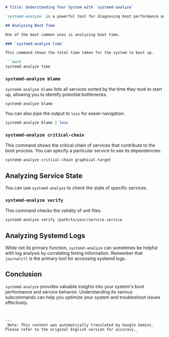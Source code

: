 ```markdown
# Title: Understanding Your System with `systemd-analyze`

`systemd-analyze` is a powerful tool for diagnosing boot performance and overall systemd service management. It provides various subcommands to gain insights into your system's behavior.

## Analyzing Boot Time

One of the most common uses is analyzing boot time.

### `systemd-analyze time`

This command shows the total time taken for the system to boot up.

```bash
systemd-analyze time
```

### `systemd-analyze blame`

`systemd-analyze blame` lists all services sorted by the time they took to start up, allowing you to identify potential bottlenecks.

```bash
systemd-analyze blame
```

You can also pipe the output to `less` for easier navigation.

```bash
systemd-analyze blame | less
```

### `systemd-analyze critical-chain`

This command shows the critical chain of services that contribute to the boot process. You can specify a particular service to see its dependencies.

```bash
systemd-analyze critical-chain graphical.target
```

## Analyzing Service State

You can use `systemd-analyze` to check the state of specific services.

### `systemd-analyze verify`

This command checks the validity of unit files.

```bash
systemd-analyze verify /path/to/your/service.service
```

## Analyzing Systemd Logs

While not its primary function, `systemd-analyze` can sometimes be helpful with log analysis by correlating timing information. Remember that `journalctl` is the primary tool for accessing systemd logs.

## Conclusion

`systemd-analyze` provides valuable insights into your system's boot performance and service behavior. Understanding its various subcommands can help you optimize your system and troubleshoot issues effectively.
```


---
_Note: This content was automatically translated by Google Gemini. Please refer to the original English version for accuracy._